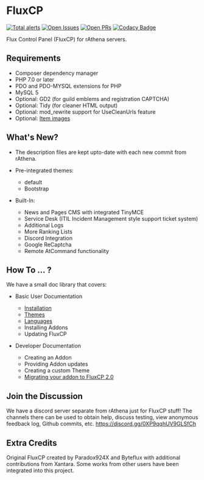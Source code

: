# FluxCP

[![Total alerts](https://img.shields.io/lgtm/alerts/g/rathena/FluxCP.svg?logo=lgtm&logoWidth=18&color=orange)](https://lgtm.com/projects/g/rathena/FluxCP/alerts/)
[![Open Issues](https://img.shields.io/github/issues/rathena/FluxCP.svg?logo=github&logoWidth=18&color=yellow)](https://lgtm.com/projects/g/rathena/FluxCP/alerts/)
[![Open PRs](https://img.shields.io/github/issues-pr/rathena/FluxCP.svg?logo=github&logoWidth=18&color=blue)](https://lgtm.com/projects/g/rathena/FluxCP/alerts/)
[![Codacy Badge](https://api.codacy.com/project/badge/Grade/d842cd47636244668f3093151b288eff)](https://www.codacy.com/app/rathena/FluxCP?utm_source=github.com&amp;utm_medium=referral&amp;utm_content=rathena/FluxCP&amp;utm_campaign=Badge_Grade)

Flux Control Panel (FluxCP) for rAthena servers.

## Requirements
* Composer dependency manager
* PHP 7.0 or later
* PDO and PDO-MYSQL extensions for PHP
* MySQL 5
* Optional: GD2 (for guild emblems and registration CAPTCHA)
* Optional: Tidy (for cleaner HTML output)
* Optional: mod_rewrite support for UseCleanUrls feature
* Optional: [Item images](http://rathena.org/board/files/file/2509-item-images/)


## What's New?
* The description files are kept upto-date with each new commit from rAthena.
* Pre-integrated themes:
	* default
	* Bootstrap
	
* Built-In:
	* News and Pages CMS with integrated TinyMCE
	* Service Desk (ITIL Incident Management style support ticket system)
	* Additional Logs
	* More Ranking Lists
    * Discord Integration
    * Google ReCaptcha
    * Remote AtCommand functionality


## How To ... ?
We have a small doc library that covers:
* Basic User Documentation
    * [Installation](https://github.com/rathena/FluxCP/blob/master/doc/installing.md)
    * [Themes](https://github.com/rathena/FluxCP/blob/master/doc/user_theme.md)
    * [Languages](https://github.com/rathena/FluxCP/blob/master/doc/user_lang.md)
    * Installing Addons
    * Updating FluxCP

* Developer Documentation
    * Creating an Addon
    * Providing Addon updates
    * Creating a custom Theme
    * [Migrating your addon to FluxCP 2.0](https://github.com/rathena/FluxCP/blob/master/doc/migrating.md)

## Join the Discussion
We have a discord server separate from rAthena just for FluxCP stuff!
The channels there can be used to obtain help, discuss testing, view anonymous feedback log, Github commits, etc.
https://discord.gg/0XP9qqhUV9GLSfCh


## Extra Credits
Original FluxCP created by Paradox924X and Byteflux with additional contributions from Xantara.
Some works from other users have been integrated into this project.
